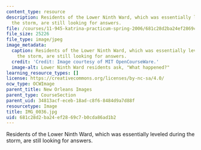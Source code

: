 ```yaml
---
content_type: resource
description: Residents of the Lower Ninth Ward, which was essentially leveled during
  the storm, are still looking for answers.
file: /courses/11-945-katrina-practicum-spring-2006/681c28d2ba24ef2869c7b0cda86ad1b2_IMG_0036.jpg
file_size: 25226
file_type: image/jpeg
image_metadata:
  caption: Residents of the Lower Ninth Ward, which was essentially leveled during
    the storm, are still looking for answers.
  credit: 'Credit: Image courtesy of MIT OpenCourseWare.'
  image-alt: Lower Ninth Ward residents ask, "What happened?"
learning_resource_types: []
license: https://creativecommons.org/licenses/by-nc-sa/4.0/
ocw_type: OCWImage
parent_title: New Orleans Images
parent_type: CourseSection
parent_uid: 34813acf-eceb-18ad-c8f6-8484d9a7d88f
resourcetype: Image
title: IMG_0036.jpg
uid: 681c28d2-ba24-ef28-69c7-b0cda86ad1b2
---
```

Residents of the Lower Ninth Ward, which was essentially leveled during the storm, are still looking for answers.